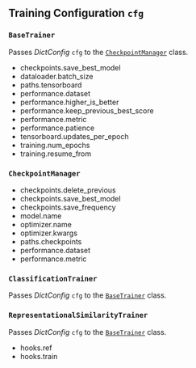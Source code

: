 ## Training Configuration ``cfg``


### ``BaseTrainer``

Passes *DictConfig* ``cfg`` to the [``CheckpointManager``](#checkpointmanager) class.

* checkpoints.save_best_model
* dataloader.batch_size
* paths.tensorboard
* performance.dataset
* performance.higher_is_better
* performance.keep_previous_best_score
* performance.metric
* performance.patience
* tensorboard.updates_per_epoch
* training.num_epochs
* training.resume_from


### ``CheckpointManager``

* checkpoints.delete_previous
* checkpoints.save_best_model
* checkpoints.save_frequency
* model.name
* optimizer.name
* optimizer.kwargs
* paths.checkpoints
* performance.dataset
* performance.metric


### ``ClassificationTrainer``

Passes *DictConfig* ``cfg`` to the [``BaseTrainer``](#basetrainer) class.


### ``RepresentationalSimilarityTrainer``

Passes *DictConfig* ``cfg`` to the [``BaseTrainer``](#basetrainer) class.

* hooks.ref
* hooks.train

